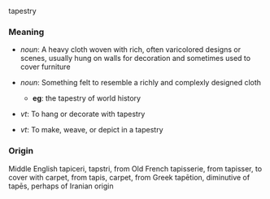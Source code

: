 tapestry
### Meaning
+ _noun_: A heavy cloth woven with rich, often varicolored designs or scenes, usually hung on walls for decoration and sometimes used to cover furniture
+ _noun_: Something felt to resemble a richly and complexly designed cloth
    + __eg__: the tapestry of world history

+ _vt_: To hang or decorate with tapestry
+ _vt_: To make, weave, or depict in a tapestry

### Origin

Middle English tapiceri, tapstri, from Old French tapisserie, from tapisser, to cover with carpet, from tapis, carpet, from Greek tapētion, diminutive of tapēs, perhaps of Iranian origin


